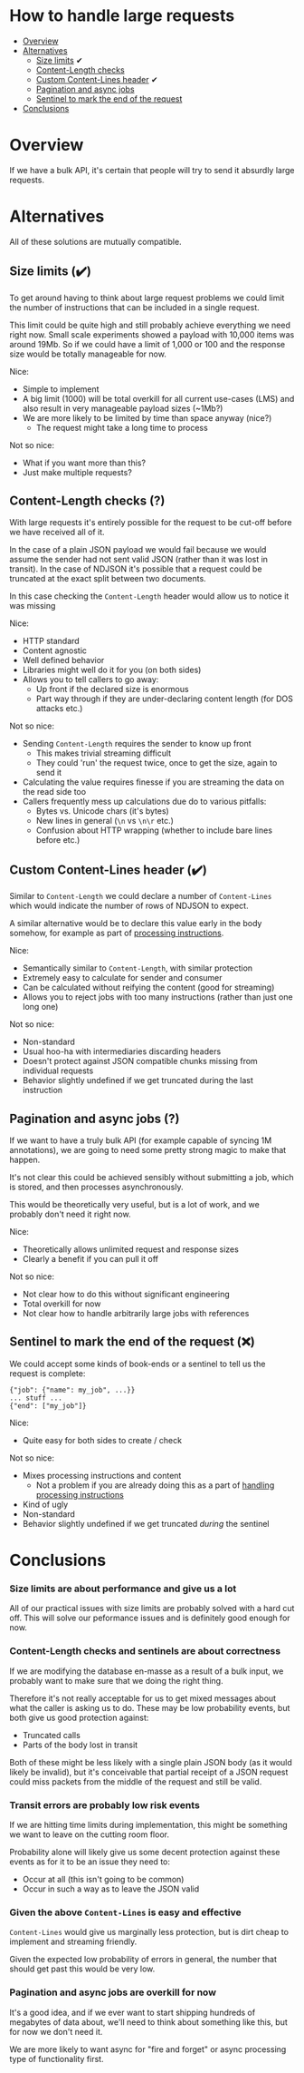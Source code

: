 # How to handle large requests

* [Overview](#overview)
* [Alternatives](#alternatives)
    * [Size limits](#solution_1) ✔
    * [Content-Length checks](#solution_2)
    * [Custom Content-Lines header](#solution_3) ✔
    * [Pagination and async jobs](#solution_4)
    * [Sentinel to mark the end of the request](#solution_5)
* [Conclusions](#conclusions)

# <a name='overview'></a>Overview

If we have a bulk API, it's certain that people will try to send it absurdly
large requests.

# <a name='alternatives'></a>Alternatives

All of these solutions are mutually compatible.

## <a name='solution_1'></a>Size limits (✔️)

To get around having to think about large request problems we could limit the
number of instructions that can be included in a single request.

This limit could be quite high and still probably achieve everything we need
right now. Small scale experiments showed a payload with 10,000 items was around
19Mb. So if we could have a limit of 1,000 or 100 and the response size would
be totally manageable for now.

Nice:

 * Simple to implement
 * A big limit (1000) will be total overkill for all current use-cases (LMS)
   and also result in very manageable payload sizes (~1Mb?)
 * We are more likely to be limited by time than space anyway (nice?)
    * The request might take a long time to process
 
Not so nice:

 * What if you want more than this?
 * Just make multiple requests?

## <a name='solution_2'></a>Content-Length checks (?)

With large requests it's entirely possible for the request to be cut-off before
we have received all of it. 

In the case of a plain JSON payload we would fail because we would assume the 
sender had not sent valid JSON (rather than it was lost in transit). In the case
of NDJSON it's possible that a request could be truncated at the exact split
between two documents.

In this case checking the `Content-Length` header would allow us to notice it 
was missing

Nice:

 * HTTP standard
 * Content agnostic
 * Well defined behavior
 * Libraries might well do it for you (on both sides)
 * Allows you to tell callers to go away:
    * Up front if the declared size is enormous
    * Part way through if they are under-declaring content length (for DOS 
      attacks etc.)
 
Not so nice:

 * Sending `Content-Length` requires the sender to know up front
   * This makes trivial streaming difficult
   * They could 'run' the request twice, once to get the size, again to send it
 * Calculating the value requires finesse if you are streaming the data on the
   read side too
 * Callers frequently mess up calculations due do to various pitfalls:
   * Bytes vs. Unicode chars (it's bytes)
   * New lines in general (`\n` vs `\n\r` etc.)
   * Confusion about HTTP wrapping (whether to include bare lines before etc.)

## <a name='solution_3'></a>Custom Content-Lines header (✔️)

Similar to `Content-Length` we could declare a number of `Content-Lines` 
which would indicate the number of rows of NDJSON to expect.

A similar alternative would be to declare this value early in the body somehow,
for example as part of [processing instructions](specifying-processing-instructions.md).

Nice:

 * Semantically similar to `Content-Length`, with similar protection
 * Extremely easy to calculate for sender and consumer
 * Can be calculated without reifying the content (good for streaming)
 * Allows you to reject jobs with too many instructions (rather than just 
   one long one)

Not so nice:

 * Non-standard
 * Usual hoo-ha with intermediaries discarding headers
 * Doesn't protect against JSON compatible chunks missing from individual requests
 * Behavior slightly undefined if we get truncated during the last instruction

## <a name='solution_3'></a>Pagination and async jobs (?)

If we want to have a truly bulk API (for example capable of syncing 1M 
annotations), we are going to need some pretty strong magic to make that 
happen.

It's not clear this could be achieved sensibly without submitting a job, which
is stored, and then processes asynchronously.

This would be theoretically very useful, but is a lot of work, and we probably
don't need it right now.
 
Nice:

 * Theoretically allows unlimited request and response sizes
 * Clearly a benefit if you can pull it off
 
Not so nice:

 * Not clear how to do this without significant engineering
 * Total overkill for now
 * Not clear how to handle arbitrarily large jobs with references
 
## <a name='solution_4'></a>Sentinel to mark the end of the request (❌️)

We could accept some kinds of book-ends or a sentinel to tell us the request
is complete:

    {"job": {"name": my_job", ...}}
    ... stuff ...
    {"end": ["my_job"]}

Nice:

 * Quite easy for both sides to create / check
 
Not so nice:

 * Mixes processing instructions and content
    * Not a problem if you are already doing this as a part of 
    [handling processing instructions](specifying-processing-instructions.md)
 * Kind of ugly
 * Non-standard
 * Behavior slightly undefined if we get truncated _during_ the sentinel
 
# <a name='conclusions'></a>Conclusions

### Size limits are about performance and give us a lot

All of our practical issues with size limits are probably solved with a hard
cut off. This will solve our peformance issues and is definitely good enough
 for now.
 
### Content-Length checks and sentinels are about correctness

If we are modifying the database en-masse as a result of a bulk input, we
probably want to make sure that we doing the right thing.

Therefore it's not really acceptable for us to get mixed messages about what 
the caller is asking us to do. These may be low probability events, but both
give us good protection against:

 * Truncated calls
 * Parts of the body lost in transit
 
Both of these might be less likely with a single plain JSON body (as it would
likely be invalid), but it's conceivable that partial receipt of a JSON request
could miss packets from the middle of the request and still be valid.

### Transit errors are probably low risk events

If we are hitting time limits during implementation, this might be something 
we want to leave on the cutting room floor.

Probability alone will likely give us some decent protection against these 
events as for it to be an issue they need to:

 * Occur at all (this isn't going to be common)
 * Occur in such a way as to leave the JSON valid

### Given the above `Content-Lines` is easy and effective

`Content-Lines` would give us marginally less protection, but is dirt cheap
to implement and streaming friendly. 

Given the expected low probability of errors in general, the number that should
get past this would be very low.

### Pagination and async jobs are overkill for now

It's a good idea, and if we ever want to start shipping hundreds of megabytes
of data about, we'll need to think about something like this, but for now we 
don't need it.

We are more likely to want async for "fire and forget" or async processing
type of functionality first.